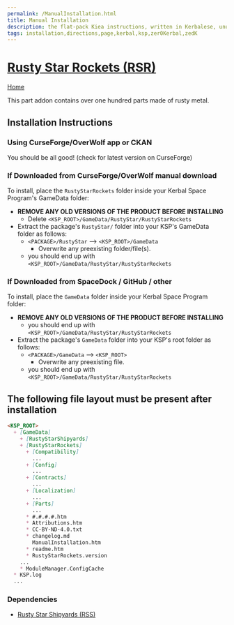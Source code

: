 ```yaml
---
permalink: /ManualInstallation.html
title: Manual Installation
description: the flat-pack Kiea instructions, written in Kerbalese, unusally present
tags: installation,directions,page,kerbal,ksp,zer0Kerbal,zedK
---
```


<!-- ManualInstallation.md v1.1.8.1
Rusty Star Rockets (RSR)
created: 01 Oct 2019
updated: 29 Jul 2022 -->

<!-- based upon work by Lisias -->

# [Rusty Star Rockets (RSR)][RSR]

[Home](./index.md)

This part addon contains over one hundred parts made of rusty metal.

## Installation Instructions

### Using CurseForge/OverWolf app or CKAN

You should be all good! (check for latest version on CurseForge)

### If Downloaded from CurseForge/OverWolf manual download

To install, place the `RustyStarRockets` folder inside your Kerbal Space Program's GameData folder:

* **REMOVE ANY OLD VERSIONS OF THE PRODUCT BEFORE INSTALLING**
  * Delete `<KSP_ROOT>/GameData/RustyStar/RustyStarRockets`
* Extract the package's `RustyStar/` folder into your KSP's GameData folder as follows:
  * `<PACKAGE>/RustyStar` --> `<KSP_ROOT>/GameData`
    * Overwrite any preexisting folder/file(s).
  * you should end up with `<KSP_ROOT>/GameData/RustyStar/RustyStarRockets`

### If Downloaded from SpaceDock / GitHub / other

To install, place the `GameData` folder inside your Kerbal Space Program folder:

* **REMOVE ANY OLD VERSIONS OF THE PRODUCT BEFORE INSTALLING**
  * you should end up with `<KSP_ROOT>/GameData/RustyStar/RustyStarRockets`
* Extract the package's `GameData` folder into your KSP's root folder as follows:
  * `<PACKAGE>/GameData` --> `<KSP_ROOT>`
    * Overwrite any preexisting file.
  * you should end up with `<KSP_ROOT>/GameData/RustyStar/RustyStarRockets`

## The following file layout must be present after installation

```markdown
<KSP_ROOT>
  + [GameData]
    + [RustyStarShipyards]
    + [RustyStarRockets]
      + [Compatibility]
        ...
      + [Config]
        ...
      + [Contracts]
        ...
      + [Localization]
        ...
      + [Parts]
        ...
      * #.#.#.#.htm
      * Attributions.htm
      * CC-BY-ND-4.0.txt
      * changelog.md
        ManualInstallation.htm
      * readme.htm
      * RustyStarRockets.version
    ...
    * ModuleManager.ConfigCache
  * KSP.log
  ...
```

### Dependencies

* [Rusty Star Shipyards (RSS)][RSS]

[RSR]: https://forum.kerbalspaceprogram.com/index.php?/topic/209405-*/ "Rusty Star Rockets"
[RSS]: https://forum.kerbalspaceprogram.com/index.php?/topic/209456-*/ "Rusty Star Shipyards"
